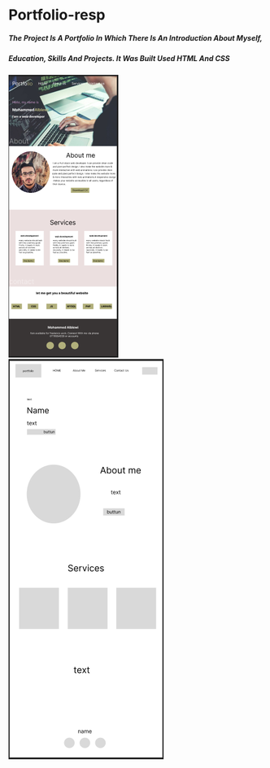 # Portfolio-resp
##### The Project Is A Portfolio In Which There Is An Introduction About Myself,
##### Education, Skills And Projects. It Was Built Used HTML And CSS

![alt mockup ](./mockup.png )
![alt wireframe ](./wireframe.png )

